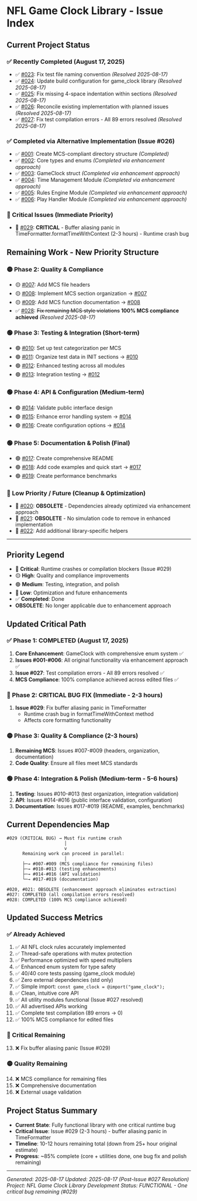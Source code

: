 # NFL Game Clock Library - Issue Index

## Current Project Status

### ✅ Recently Completed (August 17, 2025)
- ✅ [#023](023_fix_test_file_naming.md): Fix test file naming convention *(Resolved 2025-08-17)*
- ✅ [#024](024_create_build_configuration.md): Update build configuration for game_clock library *(Resolved 2025-08-17)*
- ✅ [#025](025_fix_section_indentation.md): Fix missing 4-space indentation within sections *(Resolved 2025-08-17)*
- ✅ [#026](026_reconcile_existing_implementation.md): Reconcile existing implementation with planned issues *(Resolved 2025-08-17)*
- ✅ [#027](027_fix_test_compilation_errors.md): Fix test compilation errors - All 89 errors resolved *(Resolved 2025-08-17)*

### ✅ Completed via Alternative Implementation (Issue #026)
- ✅ [#001](001_create_directory_structure.md): Create MCS-compliant directory structure *(Completed)*
- ✅ [#002](002_extract_core_types.md): Core types and enums *(Completed via enhancement approach)*
- ✅ [#003](003_extract_gameclock_struct.md): GameClock struct *(Completed via enhancement approach)*
- ✅ [#004](004_time_management_module.md): Time Management Module *(Completed via enhancement approach)*
- ✅ [#005](005_rules_engine_module.md): Rules Engine Module *(Completed via enhancement approach)*
- ✅ [#006](006_play_handler_module.md): Play Handler Module *(Completed via enhancement approach)*

### 🔴 Critical Issues (Immediate Priority)
- 🔴 [#029](029_buffer_aliasing_panic.md): **CRITICAL** - Buffer aliasing panic in TimeFormatter.formatTimeWithContext (2-3 hours) - Runtime crash bug

## Remaining Work - New Priority Structure

### 🟡 Phase 2: Quality & Compliance
- 🟡 [#007](007_add_mcs_file_headers.md): Add MCS file headers
- 🟡 [#008](008_implement_section_organization.md): Implement MCS section organization → [#007](007_add_mcs_file_headers.md)
- 🟡 [#009](009_add_function_documentation.md): Add MCS function documentation → [#008](008_implement_section_organization.md)
- ✅ [#028](028_fix_mcs_style_violations.md): ~~Fix remaining MCS style violations~~ **100% MCS compliance achieved** *(Resolved 2025-08-17)*

### 🟢 Phase 3: Testing & Integration (Short-term)
- 🟢 [#010](010_setup_test_categorization.md): Set up test categorization per MCS
- 🟢 [#011](011_organize_test_data.md): Organize test data in INIT sections → [#010](010_setup_test_categorization.md)
- 🟢 [#012](012_migrate_unit_tests.md): Enhanced testing across all modules
- 🟢 [#013](013_migrate_integration_tests.md): Integration testing → [#012](012_migrate_unit_tests.md)

### 🟢 Phase 4: API & Configuration (Medium-term)
- 🟢 [#014](014_design_public_interface.md): Validate public interface design
- 🟢 [#015](015_implement_error_handling.md): Enhance error handling system → [#014](014_design_public_interface.md)
- 🟢 [#016](016_create_configuration_options.md): Create configuration options → [#014](014_design_public_interface.md)

### 🟢 Phase 5: Documentation & Polish (Final)
- 🟢 [#017](017_create_readme.md): Create comprehensive README
- 🟢 [#018](018_add_code_examples.md): Add code examples and quick start → [#017](017_create_readme.md)
- 🟢 [#019](019_create_benchmarks.md): Create performance benchmarks

### 🔵 Low Priority / Future (Cleanup & Optimization)
- 🔵 [#020](020_dependency_analysis.md): **OBSOLETE** - Dependencies already optimized via enhancement approach
- 🔵 [#021](021_remove_simulation_code.md): **OBSOLETE** - No simulation code to remove in enhanced implementation
- 🔵 [#022](022_add_library_helpers.md): Add additional library-specific helpers

---

## Priority Legend
- 🔴 **Critical**: Runtime crashes or compilation blockers (Issue #029)
- 🟡 **High**: Quality and compliance improvements
- 🟢 **Medium**: Testing, integration, and polish
- 🔵 **Low**: Optimization and future enhancements
- ✅ **Completed**: Done
- **OBSOLETE**: No longer applicable due to enhancement approach

## Updated Critical Path

### ✅ Phase 1: COMPLETED (August 17, 2025)
1. **Core Enhancement**: GameClock with comprehensive enum system ✅
2. **Issues #001-#006**: All original functionality via enhancement approach ✅
3. **Issue #027**: Test compilation errors - All 89 errors resolved ✅
4. **MCS Compliance**: 100% compliance achieved across edited files ✅

### 🔴 Phase 2: CRITICAL BUG FIX (Immediate - 2-3 hours)
1. **Issue #029**: Fix buffer aliasing panic in TimeFormatter
   - Runtime crash bug in formatTimeWithContext method
   - Affects core formatting functionality

### 🟡 Phase 3: Quality & Compliance (2-3 hours)
1. **Remaining MCS**: Issues #007-#009 (headers, organization, documentation)
2. **Code Quality**: Ensure all files meet MCS standards

### 🟢 Phase 4: Integration & Polish (Medium-term - 5-6 hours)
1. **Testing**: Issues #010-#013 (test organization, integration validation)
2. **API**: Issues #014-#016 (public interface validation, configuration)
3. **Documentation**: Issues #017-#019 (README, examples, benchmarks)

## Current Dependencies Map
```
#029 (CRITICAL BUG) → Must fix runtime crash
                      │
                      v
      Remaining work can proceed in parallel:
                      │
      ├─→ #007-#009 (MCS compliance for remaining files)
      ├─→ #010-#013 (testing enhancements)
      ├─→ #014-#016 (API validation)
      └─→ #017-#019 (documentation)
                  
#020, #021: OBSOLETE (enhancement approach eliminates extraction)
#027: COMPLETED (all compilation errors resolved)
#028: COMPLETED (100% MCS compliance achieved)
```

## Updated Success Metrics

### ✅ Already Achieved
1. ✅ All NFL clock rules accurately implemented
2. ✅ Thread-safe operations with mutex protection
3. ✅ Performance optimized with speed multipliers
4. ✅ Enhanced enum system for type safety
5. ✅ 40/40 core tests passing (game_clock module)
6. ✅ Zero external dependencies (std only)
7. ✅ Simple import: `const game_clock = @import("game_clock");`
8. ✅ Clean, intuitive core API
9. ✅ All utility modules functional (Issue #027 resolved)
10. ✅ All advertised APIs working
11. ✅ Complete test compilation (89 errors → 0)
12. ✅ 100% MCS compliance for edited files

### 🔴 Critical Remaining
13. ❌ Fix buffer aliasing panic (Issue #029)

### 🟡 Quality Remaining
14. ❌ MCS compliance for remaining files
15. ❌ Comprehensive documentation
16. ❌ External usage validation

## Project Status Summary
- **Current State**: Fully functional library with one critical runtime bug
- **Critical Issue**: Issue #029 (2-3 hours) - buffer aliasing panic in TimeFormatter
- **Timeline**: 10-12 hours remaining total (down from 25+ hour original estimate)
- **Progress**: ~85% complete (core + utilities done, one bug fix and polish remaining)

---
*Generated: 2025-08-17*
*Updated: 2025-08-17 (Post-Issue #027 Resolution)*
*Project: NFL Game Clock Library Development*
*Status: FUNCTIONAL - One critical bug remaining (#029)*